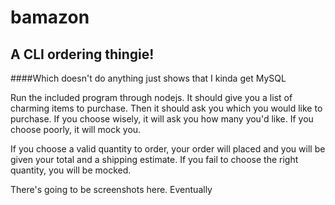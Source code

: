 # bamazon
## A CLI ordering thingie!
####Which doesn't do anything just shows that I kinda get MySQL

Run the included program through nodejs. It should give you a list of charming items to purchase. 
Then it should ask you which you would like to purchase.
If you choose wisely, it will ask you how many you'd like.
If you choose poorly, it will mock you.

If you choose a valid quantity to order, your order will placed and you will be given your total and a shipping estimate.
If you fail to choose the right quantity, you will be mocked.

There's going to be screenshots here. Eventually

